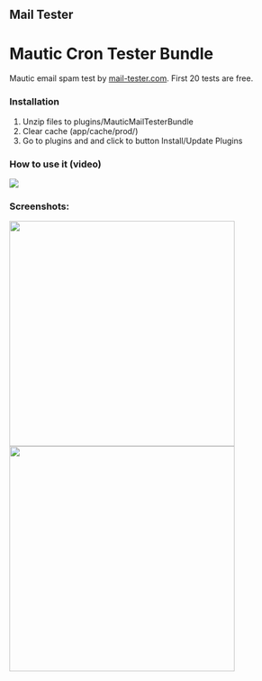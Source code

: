 ## Mail Tester

# Mautic Cron Tester Bundle

Mautic email spam test by  [mail-tester.com](https://mail-tester.com/).
First 20 tests are free.

### Installation

1. Unzip files to plugins/MauticMailTesterBundle
2. Clear cache (app/cache/prod/)
3. Go to plugins and and click to button Install/Update Plugins

### How to use it (video)

[![](http://img.youtube.com/vi/WIQRLj3ON3M/0.jpg)](http://www.youtube.com/watch?v=WIQRLj3ON3M)

### Screenshots:

<img src="https://user-images.githubusercontent.com/462477/64078617-1bef0a00-ccdd-11e9-968c-c37d15d0bf46.jpg" width="400">

<img src="https://user-images.githubusercontent.com/462477/64078618-1bef0a00-ccdd-11e9-9f0e-eb74c091415d.jpg" width="400">
